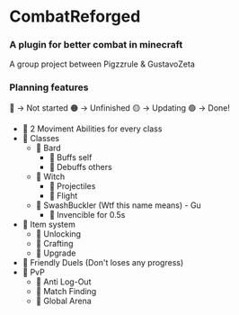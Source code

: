 # CombatReforged
### A plugin for better combat in minecraft

A group project between Pigzzrule & GustavoZeta

### Planning features

🔴 -> Not started
🟠 -> Unfinished
🟡 -> Updating
🟢 -> Done!

- 🔴 2 Moviment Abilities for every class
- 🔴 Classes
  - 🔴 Bard
    - 🔴 Buffs self
    - 🔴 Debuffs others
  - 🔴 Witch
    - 🔴 Projectiles
    - 🔴 Flight
  - 🔴 SwashBuckler (Wtf this name means) - Gu
    - 🔴 Invencible for 0.5s
- 🔴 Item system
  - 🔴 Unlocking
  - 🔴 Crafting
  - 🔴 Upgrade
- 🔴 Friendly Duels (Don't loses any progress)
- 🔴 PvP
  - 🔴 Anti Log-Out
  - 🔴 Match Finding
  - 🔴 Global Arena
